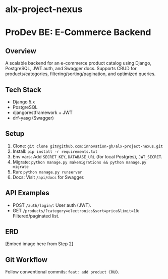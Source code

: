 # alx-project-nexus
# ProDev BE: E-Commerce Backend

## Overview
A scalable backend for an e-commerce product catalog using Django, PostgreSQL, JWT auth, and Swagger docs. Supports CRUD for products/categories, filtering/sorting/pagination, and optimized queries.

## Tech Stack
- Django 5.x
- PostgreSQL
- djangorestframework + JWT
- drf-yasg (Swagger)

## Setup
1. Clone: `git clone git@github.com:innovation-gh/alx-project-nexus.git`
2. Install: `pip install -r requirements.txt`
3. Env vars: Add `SECRET_KEY`, `DATABASE_URL` (for local Postgres), `JWT_SECRET`.
4. Migrate: `python manage.py makemigrations && python manage.py migrate`
5. Run: `python manage.py runserver`
6. Docs: Visit `/api/docs` for Swagger.

## API Examples
- POST `/auth/login/`: User auth (JWT).
- GET `/products/?category=electronics&sort=price&limit=10`: Filtered/paginated list.

## ERD
[Embed image here from Step 2]

## Git Workflow
Follow conventional commits: `feat: add product CRUD`.
